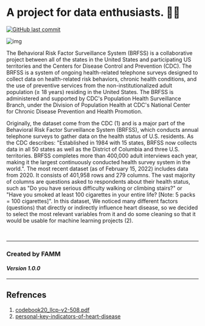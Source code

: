 # A project for data enthusiasts. 👋🏼
[![GitHub last commit](https://img.shields.io/github/last-commit/Machine-Learning-Projects1/2020-BRFSS-Codebook-CDC)](https://img.shields.io/github/last-commit/Machine-Learning-Projects1/2020-BRFSS-Codebook-CDC)

<!-- ![img](https://www.emvco.com/wp-content/uploads/2021/03/why-global-payment-specifications-matter-FI.jpg) -->
![img](https://fedtechmagazine.com/sites/fedtechmagazine.com/files/styles/cdw_hero/public/articles/%5Bcdw_tech_site%3Afield_site_shortname%5D/202106/GettyImages-1206097479.webp?itok=u97J5Sog)

The Behavioral Risk Factor Surveillance System (BRFSS) is a collaborative project between all of the states in the United States and participating US territories and the Centers for Disease Control and Prevention (CDC). The BRFSS is a system of ongoing health-related telephone surveys designed to collect data on health-related risk behaviors, chronic health conditions, and the use of preventive services from the non-institutionalized adult population (≥ 18 years) residing in the United States. The BRFSS is administered and supported by CDC's Population Health Surveillance Branch, under the Division of Population Health at CDC's National Center for Chronic Disease Prevention and Health Promotion. 

Originally, the dataset come from the CDC (1) and is a major part of the Behavioral Risk Factor Surveillance System (BRFSS), which conducts annual telephone surveys to gather data on the health status of U.S. residents. As the CDC describes: "Established in 1984 with 15 states, BRFSS now collects data in all 50 states as well as the District of Columbia and three U.S. territories. BRFSS completes more than 400,000 adult interviews each year, making it the largest continuously conducted health survey system in the world.". The most recent dataset (as of February 15, 2022) includes data from 2020. It consists of 401,958 rows and 279 columns. The vast majority of columns are questions asked to respondents about their health status, such as "Do you have serious difficulty walking or climbing stairs?" or "Have you smoked at least 100 cigarettes in your entire life? [Note: 5 packs = 100 cigarettes]". In this dataset, We noticed many different factors (questions) that directly or indirectly influence heart disease, so we decided to select the most relevant variables from it and do some cleaning so that it would be usable for machine learning projects (2).

<br>


---

### **Created by FAMM**
#### *Version 1.0.0*

---

## Refrences
1. [codebook20_llcp-v2-508.pdf](https://www.cdc.gov/brfss/annual_data/2020/pdf/codebook20_llcp-v2-508.pdf)
2. [personal-key-indicators-of-heart-disease](https://www.kaggle.com/datasets/kamilpytlak/personal-key-indicators-of-heart-disease)
